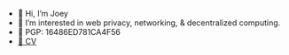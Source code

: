 - 👋 Hi, I’m Joey
- 👀 I’m interested in web privacy, networking, & decentralized computing.
- 🔑 PGP: 16486ED781CA4F56
- [📄  CV](https://github.com/intob/intob/blob/main/cv.pdf)
